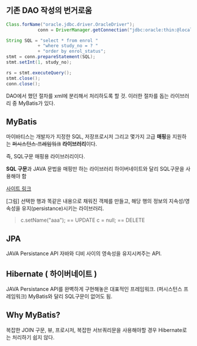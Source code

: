 ## 기존 DAO 작성의 번거로움 

```java
Class.forName("oracle.jdbc.driver.OracleDriver");
			conn = DriverManager.getConnection("jdbc:oracle:thin:@localhost:1521:xe", "username", "password");

String SQL = "select * from enrol " 
			+ "where study_no = ? " 
			+ "order by enrol_status";
stmt = conn.prepareStatement(SQL);
stmt.setInt(1, study_no);

rs = stmt.executeQuery();
stmt.close();
conn.close();
```
DAO에서 했던 절차를 xml에 분리해서 처리하도록 할 것.
이러한 절차를 돕는 라이브러리 중 MyBatis가 있다.

## MyBatis
마이바티스는 개발자가 지정한 SQL, 저장프로시저 그리고 몇가지 고급 **매핑**을 지원하는 ~~퍼시스턴스 프레임워크~~ **라이브러리**이다.

즉, SQL구문 매핑용 라이브러리이다.

**SQL 구문**과 JAVA 문법을 매핑만 하는 라이브러리
하이버네이트와 달리 SQL구문을 사용해야 함

[사이트 링크](http://www.mybatis.org/mybatis-3/ko/index.html)

[그림]
선택한 행과 똑같은 내용으로 채워진 객체를 만들고, 해당 행의 정보의 지속성/영속성을 유지(persistance)시키는 라이브러리.
> c.setName("aaa"); == UPDATE
> c = null; == DELETE

## JPA
JAVA Persistance API
자바와 디비 사이의 영속성을 유지시켜주는 API.

## Hibernate ( 하이버네이트 )
JAVA Persistance API를 완벽하게 구현해놓은 대표적인 프레임워크. (퍼시스턴스 프레임워크)
MyBatis와 달리 SQL구문이 없어도 됨.

## Why MyBatis?
복잡한 JOIN 구문, 뷰, 프로시저, 복잡한 서브쿼리문을 사용해야할 경우 Hibernate로는 처리하기 쉽지 않다.

<!--stackedit_data:
eyJoaXN0b3J5IjpbLTE3NzkzNTkxMzldfQ==
-->
